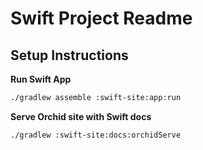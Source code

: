 # Swift Project Readme

## Setup Instructions

**Run Swift App**
```bash
./gradlew assemble :swift-site:app:run
```

**Serve Orchid site with Swift docs**
```bash
./gradlew :swift-site:docs:orchidServe
```